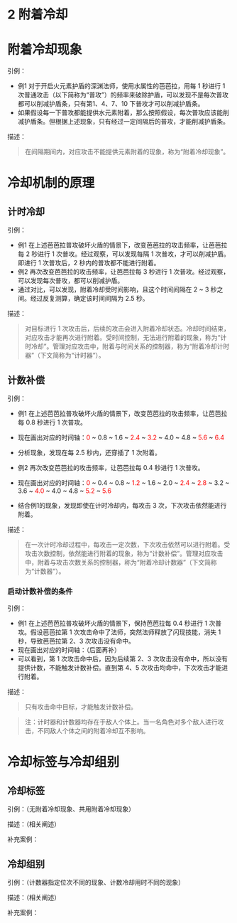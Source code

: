 # 2 附着冷却

# 附着冷却现象

引例：

- 例1 对于开启火元素护盾的深渊法师，使用水属性的芭芭拉，用每 1 秒进行 1 次普通攻击（以下简称为“普攻”）的频率来破除护盾，可以发现不是每次普攻都可以削减护盾条，只有第1、4、7、10 下普攻才可以削减护盾条。
- 如果假设每一下普攻都能提供水元素附着，那么按照假设，每次普攻应该能削减护盾条。但根据上述现象，只有经过一定间隔后的普攻，才能削减护盾条。

描述：

>在间隔期间内，对应攻击不能提供元素附着的现象，称为“附着冷却现象”。

# 冷却机制的原理

## 计时冷却

引例：

- 例1 在上述芭芭拉普攻破坏火盾的情景下，改变芭芭拉的攻击频率，让芭芭拉每 2 秒进行 1 次普攻。经过观察，可以发现每隔 1 次普攻，才可以削减护盾。即进行 1 次普攻后，2 秒内的普攻都不能进行附着。
- 例2 再次改变芭芭拉的攻击频率，让芭芭拉每 3 秒进行 1 次普攻。经过观察，可以发现每次普攻，都可以削减护盾。
- 通过对比，可以发现，附着冷却受时间影响，且这个时间间隔在 2 ~ 3 秒之间。经过反复测算，确定该时间间隔为 2.5 秒。

描述：

> 对目标进行 1 次攻击后，后续的攻击会进入附着冷却状态。冷却时间结束，对应攻击才能再次进行附着。受时间控制，无法进行附着的现象，称为“计时冷却”。管理对应攻击中，附着与时间关系的控制器，称为“附着冷却计时器”（下文简称为“计时器”）。

## 计数补偿

引例：

- 例1 在上述芭芭拉普攻破坏火盾的情景下，改变芭芭拉的攻击频率，让芭芭拉每 0.8 秒进行 1 次普攻。
- 现在画出对应的时间轴：<font color = "red">0</font> ~ 0.8 ~ 1.6 ~ <font color = "red">2.4</font> ~ <font color = "red">3.2</font> ~ 4.0 ~ 4.8 ~ <font color = "red">5.6</font> ~ <font color = "red">6.4</font>
- 分析现象，发现在每 2.5 秒内，还穿插了 1 次附着。

- 例2 再次改变芭芭拉的攻击频率，让芭芭拉每 0.4 秒进行 1 次普攻。
- 现在画出对应的时间轴：<font color = "red">0</font> ~ 0.4 ~ 0.8 ~ <font color = "red">1.2</font> ~ 1.6 ~ 2.0 ~ <font color = "red">2.4</font> ~ <font color = "red">2.8</font> ~ 3.2 ~ 3.6 ~ <font color = "red">4.0</font> ~ 4.0 ~ 4.8 ~ <font color = "red">5.2</font> ~ <font color = "red">5.6</font>
- 结合例1的现象，发现即使在计时冷却内，每攻击 3 次，下次攻击依然能进行附着。

描述：

> 在一次计时冷却过程中，每攻击一定次数，下次攻击依然可以进行附着。受攻击次数控制，依然能进行附着的现象，称为“计数补偿”。管理对应攻击中，附着与攻击次数关系的控制器，称为“附着冷却计数器”（下文简称为“计数器”）。

### 启动计数补偿的条件

引例：

- 例1  在上述芭芭拉普攻破坏火盾的情景下，保持芭芭拉每 0.4 秒进行 1 次普攻。假设芭芭拉第 1 次攻击命中了法师，突然法师释放了闪现技能，消失 1 秒，导致芭芭拉第 2、3 次攻击没有命中。
- 现在画出对应的时间轴：（后面再补）
- 可以看到，第 1 次攻击命中后，因为后续第 2、3 次攻击没有命中，所以没有提供计数，不能触发计数补偿。直到第 4、5 次攻击均命中，下次攻击才能进行附着。

描述：

> 只有攻击命中目标，才能触发计数补偿。

> 注：计时器和计数器均存在于敌人个体上。当一名角色对多个敌人进行攻击，不同敌人个体之间的附着冷却互不影响。

# 冷却标签与冷却组别

## 冷却标签

引例：（无附着冷却现象、共用附着冷却现象）

描述：（相关阐述）

补充案例：

## 冷却组别

引例：（计数器指定位次不同的现象、计数冷却用时不同的现象）

描述：（相关阐述）

补充案例：
